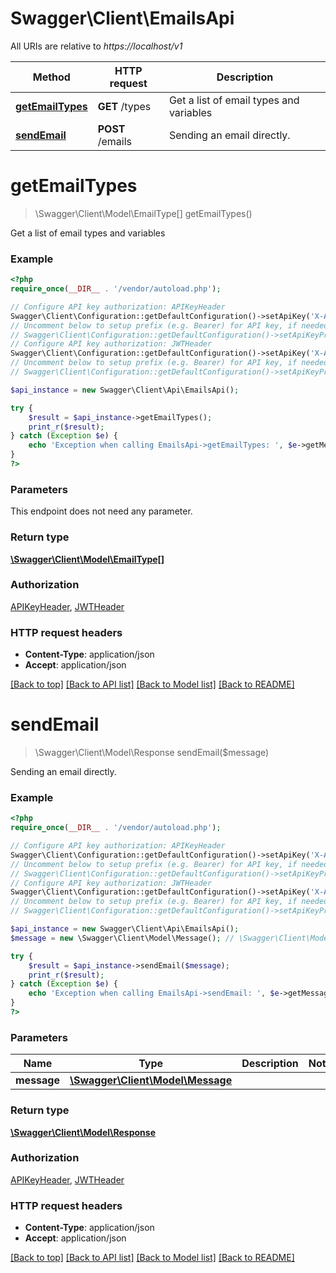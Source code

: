 # Swagger\Client\EmailsApi

All URIs are relative to *https://localhost/v1*

Method | HTTP request | Description
------------- | ------------- | -------------
[**getEmailTypes**](EmailsApi.md#getEmailTypes) | **GET** /types | Get a list of email types and variables
[**sendEmail**](EmailsApi.md#sendEmail) | **POST** /emails | Sending an email directly.


# **getEmailTypes**
> \Swagger\Client\Model\EmailType[] getEmailTypes()

Get a list of email types and variables

### Example
```php
<?php
require_once(__DIR__ . '/vendor/autoload.php');

// Configure API key authorization: APIKeyHeader
Swagger\Client\Configuration::getDefaultConfiguration()->setApiKey('X-API-KEY', 'YOUR_API_KEY');
// Uncomment below to setup prefix (e.g. Bearer) for API key, if needed
// Swagger\Client\Configuration::getDefaultConfiguration()->setApiKeyPrefix('X-API-KEY', 'Bearer');
// Configure API key authorization: JWTHeader
Swagger\Client\Configuration::getDefaultConfiguration()->setApiKey('X-Authorization-JWT', 'YOUR_API_KEY');
// Uncomment below to setup prefix (e.g. Bearer) for API key, if needed
// Swagger\Client\Configuration::getDefaultConfiguration()->setApiKeyPrefix('X-Authorization-JWT', 'Bearer');

$api_instance = new Swagger\Client\Api\EmailsApi();

try {
    $result = $api_instance->getEmailTypes();
    print_r($result);
} catch (Exception $e) {
    echo 'Exception when calling EmailsApi->getEmailTypes: ', $e->getMessage(), PHP_EOL;
}
?>
```

### Parameters
This endpoint does not need any parameter.

### Return type

[**\Swagger\Client\Model\EmailType[]**](../Model/EmailType.md)

### Authorization

[APIKeyHeader](../../README.md#APIKeyHeader), [JWTHeader](../../README.md#JWTHeader)

### HTTP request headers

 - **Content-Type**: application/json
 - **Accept**: application/json

[[Back to top]](#) [[Back to API list]](../../README.md#documentation-for-api-endpoints) [[Back to Model list]](../../README.md#documentation-for-models) [[Back to README]](../../README.md)

# **sendEmail**
> \Swagger\Client\Model\Response sendEmail($message)

Sending an email directly.

### Example
```php
<?php
require_once(__DIR__ . '/vendor/autoload.php');

// Configure API key authorization: APIKeyHeader
Swagger\Client\Configuration::getDefaultConfiguration()->setApiKey('X-API-KEY', 'YOUR_API_KEY');
// Uncomment below to setup prefix (e.g. Bearer) for API key, if needed
// Swagger\Client\Configuration::getDefaultConfiguration()->setApiKeyPrefix('X-API-KEY', 'Bearer');
// Configure API key authorization: JWTHeader
Swagger\Client\Configuration::getDefaultConfiguration()->setApiKey('X-Authorization-JWT', 'YOUR_API_KEY');
// Uncomment below to setup prefix (e.g. Bearer) for API key, if needed
// Swagger\Client\Configuration::getDefaultConfiguration()->setApiKeyPrefix('X-Authorization-JWT', 'Bearer');

$api_instance = new Swagger\Client\Api\EmailsApi();
$message = new \Swagger\Client\Model\Message(); // \Swagger\Client\Model\Message | 

try {
    $result = $api_instance->sendEmail($message);
    print_r($result);
} catch (Exception $e) {
    echo 'Exception when calling EmailsApi->sendEmail: ', $e->getMessage(), PHP_EOL;
}
?>
```

### Parameters

Name | Type | Description  | Notes
------------- | ------------- | ------------- | -------------
 **message** | [**\Swagger\Client\Model\Message**](../Model/\Swagger\Client\Model\Message.md)|  |

### Return type

[**\Swagger\Client\Model\Response**](../Model/Response.md)

### Authorization

[APIKeyHeader](../../README.md#APIKeyHeader), [JWTHeader](../../README.md#JWTHeader)

### HTTP request headers

 - **Content-Type**: application/json
 - **Accept**: application/json

[[Back to top]](#) [[Back to API list]](../../README.md#documentation-for-api-endpoints) [[Back to Model list]](../../README.md#documentation-for-models) [[Back to README]](../../README.md)

